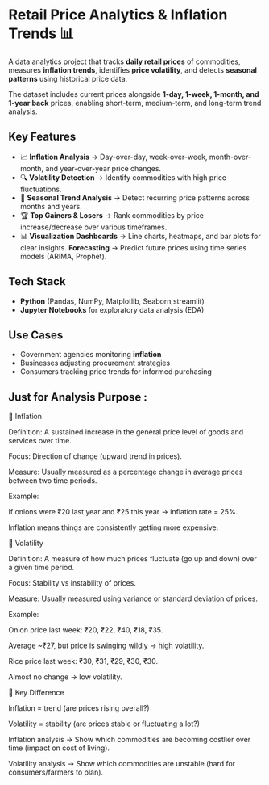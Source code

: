 # **Retail Price Analytics & Inflation Trends** 📊

A data analytics project that tracks **daily retail prices** of commodities, measures **inflation trends**, identifies **price volatility**, and detects **seasonal patterns** using historical price data.

The dataset includes current prices alongside **1-day, 1-week, 1-month, and 1-year back** prices, enabling short-term, medium-term, and long-term trend analysis.

## **Key Features**

- 📈 **Inflation Analysis** → Day-over-day, week-over-week, month-over-month, and year-over-year price changes.
- 🔍 **Volatility Detection** → Identify commodities with high price fluctuations.
- 📅 **Seasonal Trend Analysis** → Detect recurring price patterns across months and years.
- 🏆 **Top Gainers & Losers** → Rank commodities by price increase/decrease over various timeframes.
- 📊 **Visualization Dashboards** → Line charts, heatmaps, and bar plots for clear insights.
  **Forecasting** → Predict future prices using time series models (ARIMA, Prophet).

## **Tech Stack**

- **Python** (Pandas, NumPy, Matplotlib, Seaborn,streamlit)
- **Jupyter Notebooks** for exploratory data analysis (EDA)

## **Use Cases**

- Government agencies monitoring **inflation**
- Businesses adjusting procurement strategies
- Consumers tracking price trends for informed purchasing

## Just for Analysis Purpose :

🔹 Inflation

Definition: A sustained increase in the general price level of goods and services over time.

Focus: Direction of change (upward trend in prices).

Measure: Usually measured as a percentage change in average prices between two time periods.

Example:

If onions were ₹20 last year and ₹25 this year → inflation rate = 25%.

Inflation means things are consistently getting more expensive.

🔹 Volatility

Definition: A measure of how much prices fluctuate (go up and down) over a given time period.

Focus: Stability vs instability of prices.

Measure: Usually measured using variance or standard deviation of prices.

Example:

Onion price last week: ₹20, ₹22, ₹40, ₹18, ₹35.

Average ~₹27, but price is swinging wildly → high volatility.

Rice price last week: ₹30, ₹31, ₹29, ₹30, ₹30.

Almost no change → low volatility.

🔑 Key Difference

Inflation = trend (are prices rising overall?)

Volatility = stability (are prices stable or fluctuating a lot?)

Inflation analysis → Show which commodities are becoming costlier over time (impact on cost of living).

Volatility analysis → Show which commodities are unstable (hard for consumers/farmers to plan).
